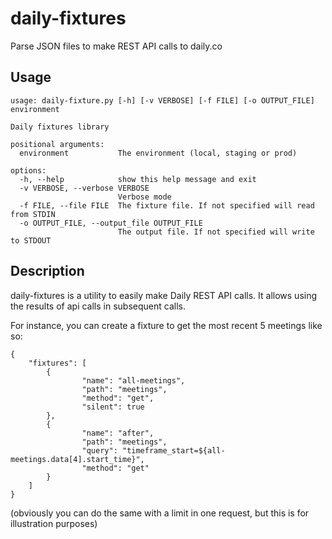 # daily-fixtures
Parse JSON files to make REST API calls to daily.co

## Usage

```
usage: daily-fixture.py [-h] [-v VERBOSE] [-f FILE] [-o OUTPUT_FILE] environment

Daily fixtures library

positional arguments:
  environment           The environment (local, staging or prod)

options:
  -h, --help            show this help message and exit
  -v VERBOSE, --verbose VERBOSE
                        Verbose mode
  -f FILE, --file FILE  The fixture file. If not specified will read from STDIN
  -o OUTPUT_FILE, --output_file OUTPUT_FILE
                        The output file. If not specified will write to STDOUT
```

## Description

daily-fixtures is a utility to easily make Daily REST API calls. It allows using the results of api calls in subsequent calls.

For instance, you can create a fixture to get the most recent 5 meetings like so:

```
{
    "fixtures": [
        {
                "name": "all-meetings",
                "path": "meetings",
                "method": "get",
                "silent": true
        },
        {
                "name": "after",
                "path": "meetings",
                "query": "timeframe_start=${all-meetings.data[4].start_time}",
                "method": "get"
        }
    ]
}
```

(obviously you can do the same with a limit in one request, but this is for illustration purposes)
